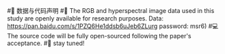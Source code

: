#🌟 数据与代码声明
#📁 The RGB and hyperspectral image data used in this study are openly available for research purposes.
    Data: https://pan.baidu.com/s/1PZQ6He1ddsb6uJeb6ZLurg password: msr6)
#💻 The source code will be fully open-sourced following the paper's acceptance. 
#📢 stay tuned!


